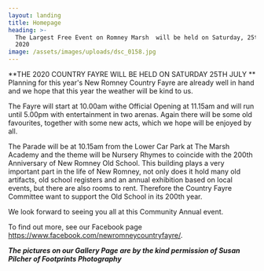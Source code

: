 ```yaml
---
layout: landing
title: Homepage
heading: >-
  The Largest Free Event on Romney Marsh  will be held on Saturday, 25th July
  2020
image: /assets/images/uploads/dsc_0158.jpg
---
```

**THE 2020 COUNTRY FAYRE WILL BE HELD ON SATURDAY 25TH JULY **\
Planning for this year's New Romney Country Fayre are already well in hand and we hope that this year the weather will be kind to us.

The Fayre will start at 10.00am withe Official Opening at 11.15am and will run until 5.00pm with entertainment in two arenas.  Again there will be some old favourites, together with some new acts, which we hope will be enjoyed by all.  

The Parade will be at 10.15am from the Lower Car Park at The Marsh Academy and the theme will be Nursery Rhymes to coincide with the 200th Anniversary of New Romney Old School.  This building plays a very important part in the life of New Romney, not only does it hold many old artifacts, old school registers and an annual exhibition based on local events, but there are also rooms to rent.  Therefore the Country Fayre Committee want to support the Old School in its 200th year.

We look forward to seeing you all at this Community Annual event.



  To find out more, see our Facebook page <https://www.facebook.com/newromneycountryfayre/>.

_**The pictures on our Gallery Page are by the kind permission of Susan Pilcher of Footprints Photography**_
